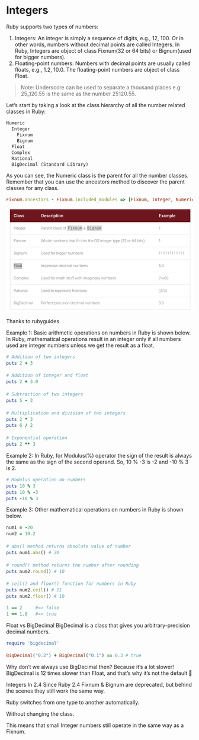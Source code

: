 # Integers

Ruby supports two types of numbers:
1. Integers: An integer is simply a sequence of digits, e.g., 12, 100. Or in other words, numbers without decimal points are called Integers. In Ruby, Integers are object of class Fixnum(32 or 64 bits) or Bignum(used for bigger numbers).
2. Floating-point numbers: Numbers with decimal points are usually called floats, e.g., 1.2, 10.0. The floating-point numbers are object of class Float.

> Note: Underscore can be used to separate a thousand places e.g: 25_120.55 is the same as the number 25120.55.

Let’s start by taking a look at the class hierarchy of all the number related classes in Ruby:

```
Numeric
  Integer
    Fixnum
    Bignum
  Float
  Complex
  Rational
  BigDecimal (Standard Library)
```
As you can see, the Numeric class is the parent for all the number classes. Remember that you can use the ancestors method to discover the parent classes for any class.
```ruby
Fixnum.ancestors - Fixnum.included_modules => [Fixnum, Integer, Numeric, Object, BasicObject]
```
![Ruby Integer](RUBY%23INTEGER.png "Ruby Integer")

Thanks to rubyguides

Example 1: Basic arithmetic operations on numbers in Ruby is shown below. In Ruby, mathematical operations result in an integer only if all numbers used are integer numbers unless we get the result as a float.

```ruby
# Addition of two integers
puts 2 + 3
 
# Addition of integer and float
puts 2 + 3.0
 
# Subtraction of two integers
puts 5 - 3
 
# Multiplication and division of two integers
puts 2 * 3
puts 6 / 2
 
# Exponential operation
puts 2 ** 3
```
Example 2: In Ruby, for Modulus(%) operator the sign of the result is always the same as the sign of the second operand. So, 10 % -3 is -2 and -10 % 3 is 2.

```ruby
# Modulus operation on numbers
puts 10 % 3
puts 10 % -3
puts -10 % 3
```

Example 3: Other mathematical operations on numbers in Ruby is shown below.

```ruby
num1 = -20
num2 = 10.2
 
# abs() method returns absolute value of number
puts num1.abs() # 20
 
# round() method returns the number after rounding
puts num2.round() # 10
 
# ceil() and floor() function for numbers in Ruby
puts num2.ceil() # 11
puts num2.floor() # 10
```

```ruby 
1 == 2     #=> false
1 == 1.0   #=> true
```

Float vs BigDecimal
BigDecimal is a class that gives you arbitrary-precision decimal numbers.

```ruby
require 'bigdecimal'

BigDecimal("0.2") + BigDecimal("0.1") == 0.3 # true
```
Why don’t we always use BigDecimal then? Because it’s a lot slower!
BigDecimal is 12 times slower than Float, and that’s why it’s not the default 🙂

Integers In 2.4
Since Ruby 2.4 Fixnum & Bignum are deprecated, but behind the scenes they still work the same way.

Ruby switches from one type to another automatically.

Without changing the class.

This means that small Integer numbers still operate in the same way as a Fixnum.